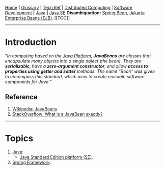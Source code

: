 [Home](/Slalom-LLC/Slalom-Consulting) | [Glossary](/Glossary) | [Tech Ref](/Tech-Ref) | [Distributed Computing](/Tech-Ref/Software-Development/Distributed-Computing) | [Software Development](/Tech-Ref/Software-Development) | [Java](/Tech-Ref/Software-Development/Java) | [Java SE](/Tech-Ref/Software-Development/Java/Java-Platform-Editions/Java-SE-\(Standard-Edition\))
**Disambiguation:** [Spring Bean](/Tech-Ref/Software-Development/Java/Java-Platform-Editions/Jakarta-EE-\(Enterprise-Edition\)/Spring-Framework/Spring-Bean), [Jakarta Enterprise Beans (EJB)](/Tech-Ref/Software-Development/Java/Java-Platform-Editions/Jakarta-EE-\(Enterprise-Edition\)/EJB-\(Jakarta-Enterprise-Beans\)).
[[_TOC_]]

---
# Introduction
"_In computing based on the [Java Platform](/Tech-Ref/Software-Development/Java), ***JavaBeans*** are classes that encapsulate many objects into a single object (the bean). They are **serializable**, have a **zero-argument constructor**, and allow **access to properties using getter and setter** methods. The name "Bean" was given to encompass this standard, which aims to create reusable software components for Java._"

## Reference
1. [Wikipedia: JavaBeans](https://en.wikipedia.org/wiki/JavaBeans)
1. [StackOverflow: What is a JavaBean exactly?](https://stackoverflow.com/a/3295517/418950)

---
# Topics
1. [Java](/Tech-Ref/Software-Development/Java):
   - [Java Standard Edition platform (SE)](/Tech-Ref/Software-Development/Java/Java-Platform-Editions/Java-SE-\(Standard-Edition\)).
1. [Spring Framework](/Tech-Ref/Software-Development/Java/Java-Platform-Editions/Jakarta-EE-\(Enterprise-Edition\)/Spring-Framework).
